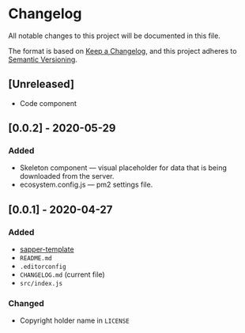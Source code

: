 # Changelog
All notable changes to this project will be documented in this file.

The format is based on [Keep a Changelog](https://keepachangelog.com/en/1.0.0/), and this project adheres to [Semantic Versioning](https://semver.org/spec/v2.0.0.html).

## [Unreleased]
- Code component

## [0.0.2] - 2020-05-29
### Added
- Skeleton component — visual placeholder for data that is being downloaded from the server.
- ecosystem.config.js — pm2 settings file.

## [0.0.1] - 2020-04-27
### Added
- [sapper-template](https://github.com/sveltejs/sapper-template)
- <code>README.md</code>
- <code>.editorconfig</code>
- <code>CHANGELOG.md</code> (current file)
- <code>src/index.js</code>

### Changed
- Copyright holder name in <code>LICENSE</code>
